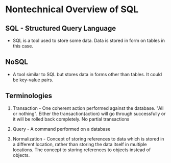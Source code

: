 # Nontechnical Overview of SQL

## SQL - Structured Query Language

* SQL is a tool used to store some data. Data is stored in form on tables in this case.

## NoSQL

* A tool similar to SQL but stores data in forms other than tables. It could be key-value pairs.

## Terminologies 

1) Transaction - One coherent action performed against the database. "All or nothing". Either the transaction(action) will go through successfully or it will be rolled back completely. No partial transactions

2) Query - A command performed on a database

3) Normalization - Concept of storing references to data which is stored in a different location, rather than storing the data itself in multiple locations. The concept to storing references to objects instead of objects.